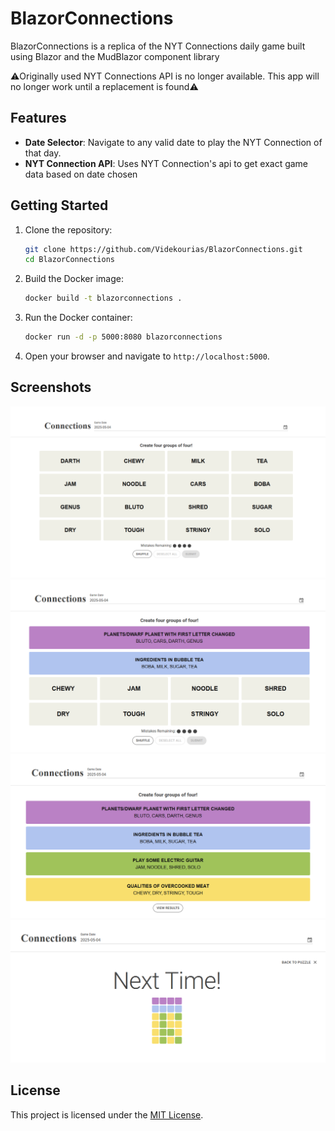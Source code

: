 # BlazorConnections

BlazorConnections is a replica of the NYT Connections daily game built using Blazor and the MudBlazor component library

⚠️Originally used NYT Connections API is no longer available. This app will no longer work until a replacement is found⚠️

## Features

- **Date Selector**: Navigate to any valid date to play the NYT Connection of that day.
- **NYT Connection API**: Uses NYT Connection's api to get exact game data based on date chosen


## Getting Started

1. Clone the repository:
    ```bash
    git clone https://github.com/Videkourias/BlazorConnections.git
    cd BlazorConnections
    ```

2. Build the Docker image:
    ```bash
    docker build -t blazorconnections .
    ```

3. Run the Docker container:
    ```bash
    docker run -d -p 5000:8080 blazorconnections
    ```

4. Open your browser and navigate to `http://localhost:5000`.


## Screenshots

![image](readme_resources/connection_screenshot_1.png)
![image](readme_resources/connection_screenshot_2.png)
![image](readme_resources/connection_screenshot_3.png)
![image](readme_resources/connection_screenshot_4.png)

## License

This project is licensed under the [MIT License](LICENSE).
